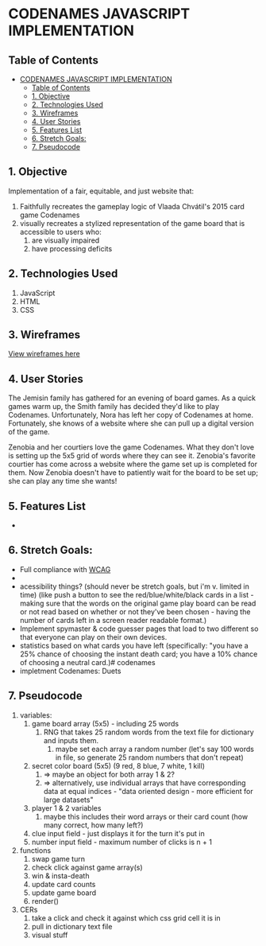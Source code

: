 CODENAMES JAVASCRIPT IMPLEMENTATION
=====

## Table of Contents
- [CODENAMES JAVASCRIPT IMPLEMENTATION](#codenames-javascript-implementation)
  - [Table of Contents](#table-of-contents)
  - [1. Objective](#1-objective)
  - [2. Technologies Used](#2-technologies-used)
  - [3. Wireframes](#3-wireframes)
  - [4. User Stories](#4-user-stories)
  - [5. Features List](#5-features-list)
  - [6. Stretch Goals:](#6-stretch-goals)
  - [7. Pseudocode](#7-pseudocode)

## 1. Objective
Implementation of a fair, equitable, and just website that: 
   1. Faithfully recreates the gameplay logic of Vlaada Chvátil's 2015 card game Codenames
   2. visually recreates a stylized representation of the game board that is accessible to users who:
      1. are visually impaired
      2. have processing deficits
   

## 2. Technologies Used
1. JavaScript
2. HTML
3. CSS
   
## 3. Wireframes
[View wireframes here](https://www.canva.com/design/DAEEDmlvdQE/XlOWR4xfqbIZHaSOLQMzwg/view?utm_content=DAEEDmlvdQE&utm_campaign=designshare&utm_medium=link&utm_source=sharebutton)

## 4. User Stories
   The Jemisin family has gathered for an evening of board games. As a quick games warm up, the Smith family has decided they'd like to play Codenames. Unfortunately, Nora has left her copy of Codenames at home. Fortunately, she knows of a website where she can pull up a digital version of the game. 

   Zenobia and her courtiers love the game Codenames. What they don't love is setting up the 5x5 grid of words where they can see it. Zenobia's favorite courtier has come across a website where the game set up is completed for them. Now Zenobia doesn't have to patiently wait for the board to be set up; she can play any time she wants! 

## 5. Features List
* 

## 6. Stretch Goals: 
* Full compliance with [WCAG](https://www.w3.org/WAI/WCAG21/quickref/)
* 
* acessibility things? (should never be stretch goals, but i'm v. limited in time) (like push a button to see the red/blue/white/black cards in a list - making sure that the words on the original game play board can be read or not read based on whether or not they've been chosen - having the number of cards left in a screen reader readable format.)
* Implement spymaster & code guesser pages that load to two different so that everyone can play on their own devices.
* statistics based on what cards you have left (specifically: "you have a 25% chance of choosing the instant death card; you have a 10% chance of choosing a neutral card.)# codenames
* impletment Codenames: Duets

## 7. Pseudocode
1. variables:
   1. game board array (5x5) - including 25 words
      1. RNG that takes 25 random words from the text file for dictionary and inputs them. 
         1. maybe set each array a random number (let's say 100 words in file, so generate 25 random numbers that don't repeat)
   2. secret color board (5x5) (9 red, 8 blue, 7 white, 1 kill)
      1. => maybe an object for both array 1 & 2?
      2. => alternatively, use individual arrays that have corresponding data at equal indices - "data oriented design - more efficient for large datasets"
   3. player 1 & 2 variables
      1. maybe this includes their word arrays or their card count (how many correct, how many left?)
   4. clue input field - just displays it for the turn it's put in
   5. number input field - maximum number of clicks is n + 1
2. functions
   1. swap game turn
   2. check click against game array(s)
   3. win & insta-death
   4. update card counts 
   5. update game board
   6. render()
3. CERs
   1. take a click and check it against which css grid cell it is in
   2. pull in dictionary text file
   3. visual stuff